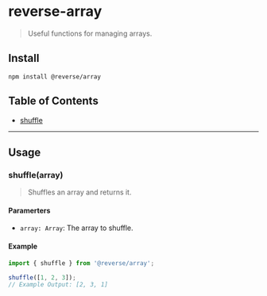 # reverse-array
> Useful functions for managing arrays.

## Install
```
npm install @reverse/array
```

## Table of Contents
- [shuffle](#shufflearray)

--- 

## Usage
### shuffle(array)
> Shuffles an array and returns it.
#### Paramerters
- `array: Array`: The array to shuffle.
#### Example
```js
import { shuffle } from '@reverse/array';

shuffle([1, 2, 3]);
// Example Output: [2, 3, 1]
```
